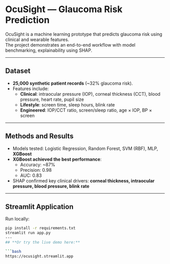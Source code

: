 # **OcuSight — Glaucoma Risk Prediction**

OcuSight is a machine learning prototype that predicts glaucoma risk using clinical and wearable features.  
The project demonstrates an end-to-end workflow with model benchmarking, explainability using SHAP.  

---

## **Dataset**
- **25,000 synthetic patient records** (~32% glaucoma risk).  
- Features include:  
  - **Clinical**: intraocular pressure (IOP), corneal thickness (CCT), blood pressure, heart rate, pupil size  
  - **Lifestyle**: screen time, sleep hours, blink rate  
  - **Engineered**: IOP/CCT ratio, screen/sleep ratio, age × IOP, BP × screen  

---

## **Methods and Results**
- Models tested: Logistic Regression, Random Forest, SVM (RBF), MLP, **XGBoost**  
- **XGBoost achieved the best performance**:  
  - Accuracy: ~87%  
  - Precision: 0.98  
  - AUC: 0.83  
- SHAP confirmed key clinical drivers: **corneal thickness, intraocular pressure, blood pressure, blink rate**  

---

## **Streamlit Application**
Run locally:
```bash
pip install -r requirements.txt
streamlit run app.py
---
## **Or try the live demo here:**

```bash
https://ocusight.streamlit.app
